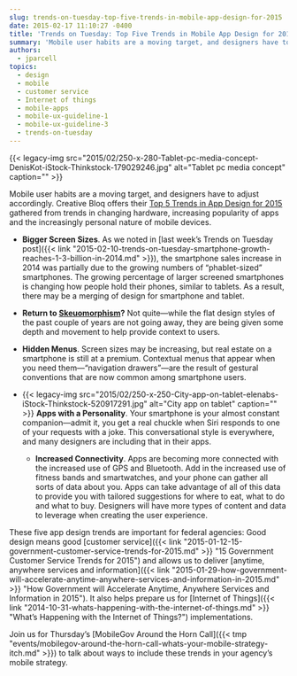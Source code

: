 ```yaml
---
slug: trends-on-tuesday-top-five-trends-in-mobile-app-design-for-2015
date: 2015-02-17 11:10:27 -0400
title: 'Trends on Tuesday: Top Five Trends in Mobile App Design for 2015'
summary: 'Mobile user habits are a moving target, and designers have to adjust accordingly. Creative Bloq offers their Top 5 Trends in App Design for 2015 gathered from trends in changing hardware, increasing popularity of apps and the increasingly personal nature of mobile devices. Bigger Screen Sizes. As we noted in last week’s Trends on Tuesday'
authors:
  - jparcell
topics:
  - design
  - mobile
  - customer service
  - Internet of things
  - mobile-apps
  - mobile-ux-guideline-1
  - mobile-ux-guideline-3
  - trends-on-tuesday
---
```


{{< legacy-img src="2015/02/250-x-280-Tablet-pc-media-concept-DenisKot-iStock-Thinkstock-179029246.jpg" alt="Tablet pc media concept" caption="" >}} 

Mobile user habits are a moving target, and designers have to adjust accordingly. Creative Bloq offers their [Top 5 Trends in App Design for 2015](http://www.creativebloq.com/app-design/top-5-trends-app-design-2015-11514018) gathered from trends in changing hardware, increasing popularity of apps and the increasingly personal nature of mobile devices.

  * **Bigger Screen Sizes**. As we noted in [last week’s Trends on Tuesday post]({{< link "2015-02-10-trends-on-tuesday-smartphone-growth-reaches-1-3-billion-in-2014.md" >}}), the smartphone sales increase in 2014 was partially due to the growing numbers of “phablet-sized” smartphones. The growing percentage of larger screened smartphones is changing how people hold their phones, similar to tablets. As a result, there may be a merging of design for smartphone and tablet.
  * **Return to [Skeuomorphism](http://www.techopedia.com/definition/28955/skeuomorphism)?** Not quite—while the flat design styles of the past couple of years are not going away, they are being given some depth and movement to help provide context to users.
  * **Hidden Menus**. Screen sizes may be increasing, but real estate on a smartphone is still at a premium. Contextual menus that appear when you need them—“navigation drawers”—are the result of gestural conventions that are now common among smartphone users.
  * {{< legacy-img src="2015/02/250-x-250-City-app-on-tablet-elenabs-iStock-Thinkstock-520917291.jpg" alt="City app on tablet" caption="" >}} 
    **Apps with a Personality**. Your smartphone is your almost constant companion—admit it, you get a real chuckle when Siri responds to one of your requests with a joke. This conversational style is everywhere, and many designers are including that in their apps.</li> 
    
      * **Increased Connectivity**. Apps are becoming more connected with the increased use of GPS and Bluetooth. Add in the increased use of fitness bands and smartwatches, and your phone can gather all sorts of data about you. Apps can take advantage of all of this data to provide you with tailored suggestions for where to eat, what to do and what to buy. Designers will have more types of content and data to leverage when creating the user experience.</ul> 
    
    These five app design trends are important for federal agencies: Good design means good [customer service]({{< link "2015-01-12-15-government-customer-service-trends-for-2015.md" >}} "15 Government Customer Service Trends for 2015") and allows us to deliver [anytime, anywhere services and information]({{< link "2015-01-29-how-government-will-accelerate-anytime-anywhere-services-and-information-in-2015.md" >}} "How Government will Accelerate Anytime, Anywhere Services and Information in 2015"). It also helps prepare us for [Internet of Things]({{< link "2014-10-31-whats-happening-with-the-internet-of-things.md" >}} "What’s Happening with the Internet of Things?") implementations.
    
    Join us for Thursday&#8217;s [MobileGov Around the Horn Call]({{< tmp "events/mobilegov-around-the-horn-call-whats-your-mobile-strategy-itch.md" >}}) to talk about ways to include these trends in your agency&#8217;s mobile strategy.
